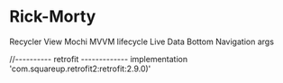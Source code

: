 # Rick-Morty

Recycler View 
Mochi
MVVM 
lifecycle
Live Data
Bottom Navigation
args



//---------- retrofit -------------
implementation 'com.squareup.retrofit2:retrofit:2.9.0)'

